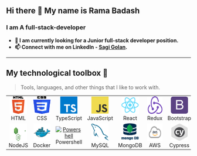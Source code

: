 ## Hi there 👋 My name is Rama Badash

### I am A full-stack-developer

- **🏢 I am currently looking for a Junior full-stack developer position.**
- **📫 Connect with me on LinkedIn - [Sagi Golan](https://www.linkedin.com/in/golan-sagi/).**

---

## My technological toolbox 🧰

> Tools, languages, and other things that I like to work with.

<table>
  <tr>
    <td align="center" width="96">
      <a href="#macropower-tech">
        <img src="./img/html.png" width="48" height="48" alt="html" />
      </a>
      <br>HTML
    </td>
    <td align="center" width="96">
      <a href="#macropower-tech">
        <img src="./img/css.png" width="48" height="48" alt="css" />
      </a>
      <br>CSS
    </td>
    <td align="center" width="96">
      <a href="#macropower-tech">
        <img src="./img/typescript-original.svg" width="48" height="48" alt="TypeScript" />
      </a>
      <br>TypeScript
    </td>
    <td align="center" width="96">
      <a href="#macropower-tech">
        <img src="./img/javascript-original.svg" width="48" height="48" alt="JavaScript" />
      </a>
      <br>JavaScript
    </td>
    <td align="center" width="96">
      <a href="#macropower-tech" >
        <img src="./img/react-original.svg" width="48" height="48" alt="React" />
      </a>
      <br>React
    </td>
    <td align="center" width="96">
      <a href="#macropower-tech">
        <img src="./img/Redux.png" width="48" height="48" alt="Redux" />
      </a>
      <br>Redux
    </td>
    <td align="center" width="96">
      <a href="#macropower-tech">
        <img src="./img/bootstrap-plain.svg" width="48" height="48" alt="Bootstrap" />
      </a>
      <br>Bootstrap
    </td>
    <td align="center" width="96">
      <a href="#macropower-tech">
        <img src="./img/puppeteer.png" width="48" height="48" alt="Puppeteer" />
      </a>
      <br>Puppeteer
    </td>
      <td align="center" width="96">
      <a href="#macropower-tech">
        <img src="./img/webpack.png" width="48" height="48" alt="Webpack" />
      </a>
      <br>Webpack
    </td>
  </tr>
  <tr>
    <td align="center" width="96"> 
      <a href="#macropower-tech" >
        <img src="./img/nodejs.svg" width="48" height="48" alt="Node" />
      </a>
      <br>NodeJS
    </td>
    <td align="center" width="96"> 
      <a href="#macropower-tech" >
        <img src="./img/docker-original.svg" width="48" height="48" alt="Docker" />
      </a>
      <br>Docker
    </td>
    <td align="center" width="96">
      <a href="#macropower-tech">
        <img src="https://raw.githubusercontent.com/PowerShell/PowerShell/master/assets/ps_black_128.svg" width="48" height="48" alt="Powershell" />
      </a>
      <br>Powershell
    </td>
    <td align="center"  width="96">
      <a href="#macropower-tech">
        <img src="./img/mysql-original.svg" width="48" height="48" alt="MySQL" />
      </a>
      <br>MySQL
    </td>
    <td align="center"  width="96">
      <a href="#macropower-tech">
        <img src="./img/mongodb_thumbnail.png" width="48" height="48" alt="Mongo" />
      </a>
      <br>MongoDB
    </td>
    <td align="center"  width="96">
      <a href="#macropower-tech">
        <img src="./img/aws.png" width="48" height="48" alt="aws" />
      </a>
      <br>AWS
    </td>
    <td align="center"  width="96">
      <a href="#macropower-tech">
        <img src="./img/cypress.png" width="48" height="48" alt="cypress" />
      </a>
      <br>Cypress
    </td>
    <td align="center"  width="96">
      <a href="#macropower-tech">
        <img src="./img/jest-logo.png" width="48" height="48" alt="jest" />
      </a>
      <br>Jest
    </td>
    <td align="center"  width="96">
      <a href="#macropower-tech">
        <img src="./img/eslint.svg" width="48" height="48" alt="eslint" />
      </a>
      <br>Es-Lint
    </td>
    <td align="center" width="96">
  <a href="#macropower-tech" >
    <img src="./img/webRTC.png" width="48" height="48" alt="WebRTC" />
  </a>
  <br>WebRTC
  </td>
  <td align="center" width="96">
    <a href="#macropower-tech">
    <img src="./img/sass-original.svg" width="48" height="48" alt="Sass" />
    </a>
    <br>Sass
  </td>
  </tr>
</table>
